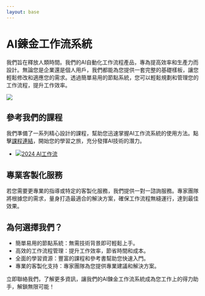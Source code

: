 ```yaml
---
layout: base
---
```



# AI鍊金工作流系統

我們旨在釋放人類時間。我們的AI自動化工作流程產品，專為提高效率和生產力而設計。無論您是企業還是個人用戶，我們都能為您提供一套完整的基礎樣板，讓您輕鬆修改和適應您的需求。透過簡單易用的節點系統，您可以輕鬆規劃和管理您的工作流程，提升工作效率。

[![](https://langgraph-gui.github.io/cover.webp)](https://langgraph-gui.github.io/)


## 參考我們的課程
我們準備了一系列精心設計的課程，幫助您迅速掌握AI工作流系統的使用方法。點擊[課程連結](https://www.youtube.com/playlist?list=PLxP_7CleHzmOzs_QwOIpe7lBGjTkNUqr4)，開始您的學習之旅，充分發揮AI技術的潛力。

* <a href="https://www.youtube.com/playlist?list=PLxP_7CleHzmOzs_QwOIpe7lBGjTkNUqr4" target="_blank">
    <img src="https://alchemy.posetmage.com/Content/Lecture/2024%20AI%E5%B7%A5%E4%BD%9C%E6%B5%81/Cover.webp" alt="2024 AI工作流">
</a>


## 專業客製化服務
若您需要更專業的指導或特定的客製化服務，我們提供一對一諮詢服務。專家團隊將根據您的需求，量身打造最適合的解決方案，確保工作流程無縫運行，達到最佳效果。

## 為何選擇我們？
* 簡單易用的節點系統：無需技術背景即可輕鬆上手。
* 高效的工作流程管理：提升工作效率，節省時間和成本。
* 全面的學習資源：豐富的課程和參考書幫助您快速入門。
* 專業的客製化支持：專家團隊為您提供專業建議和解決方案。

立即聯絡我們，了解更多資訊，讓我們的AI鍊金工作流系統成為您工作上的得力助手，解鎖無限可能！